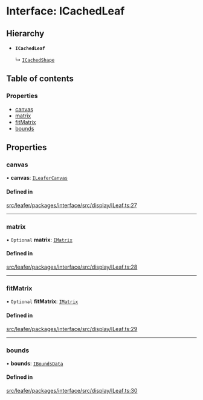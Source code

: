 # Interface: ICachedLeaf

## Hierarchy

- **`ICachedLeaf`**

  ↳ [`ICachedShape`](ICachedShape.md)

## Table of contents

### Properties

- [canvas](ICachedLeaf.md#canvas)
- [matrix](ICachedLeaf.md#matrix)
- [fitMatrix](ICachedLeaf.md#fitmatrix)
- [bounds](ICachedLeaf.md#bounds)

## Properties

### canvas

• **canvas**: [`ILeaferCanvas`](ILeaferCanvas.md)

#### Defined in

[src/leafer/packages/interface/src/display/ILeaf.ts:27](https://github.com/leaferjs/leafer/blob/9496e2973fd92c147ae5dbbf3c11ffcd5991c0f1/packages/interface/src/display/ILeaf.ts#L27)

___

### matrix

• `Optional` **matrix**: [`IMatrix`](IMatrix.md)

#### Defined in

[src/leafer/packages/interface/src/display/ILeaf.ts:28](https://github.com/leaferjs/leafer/blob/9496e2973fd92c147ae5dbbf3c11ffcd5991c0f1/packages/interface/src/display/ILeaf.ts#L28)

___

### fitMatrix

• `Optional` **fitMatrix**: [`IMatrix`](IMatrix.md)

#### Defined in

[src/leafer/packages/interface/src/display/ILeaf.ts:29](https://github.com/leaferjs/leafer/blob/9496e2973fd92c147ae5dbbf3c11ffcd5991c0f1/packages/interface/src/display/ILeaf.ts#L29)

___

### bounds

• **bounds**: [`IBoundsData`](IBoundsData.md)

#### Defined in

[src/leafer/packages/interface/src/display/ILeaf.ts:30](https://github.com/leaferjs/leafer/blob/9496e2973fd92c147ae5dbbf3c11ffcd5991c0f1/packages/interface/src/display/ILeaf.ts#L30)
